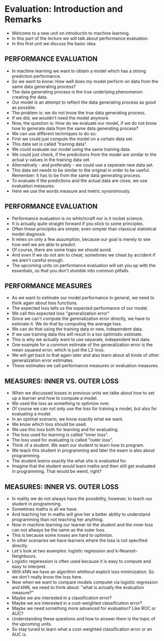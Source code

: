 # Evaluation: Introduction and Remarks

- Welcome to a new unit on introductin to machine learning.
- In this part of the lecture we will talk about performance
  evaluation.
- In this first unit we discuss the basic idea.


## PERFORMANCE EVALUATION

- In machine learning we want to obtain a model which has a
  strong prediction performance. 
- So we want to know: How well does my model perform on data
  from the same data generating process?
- The data generating process is the true underlying phenomenon
  creating the data. 
- Our model is an attempt to reflect the data generating process
  as good as possible.
- The problem is: we do not know the true data generating
  process.
- If we did, we wouldn't need the model anymore.
- Now, the question is: How do we evaluate our model, if we do
  not know how to generate data from the same data generating
process?
- We can use different techniques to do so:
- First we could just compute the model on a certain data set.
- This data set is called "training data".
- We could evaluate our model using the same training data.
- We could just check, if the predictions from the model are
  similar to the actual y-values in the training data set.
- Alternatively - and preferably - we could use a seperate new
  data set.
- This data set needs to be similar to the original in order to
  be useful. Remember: it has to be from the same data
generating process.
- To evaluate if the predictions and the actual data are close,
  we use evaluation measures. 
- Here we use the words measure and metric synonimously. 



## PERFORMANCE EVALUATION

- Performance evaluation is no whitchcraft nor is it rocket
  science.
- It is actually quite straight forward if you stick to some
  principles.
- Often these principles are simple; even simpler than classical
  statistical model diagnosis
- It relies on only a few assumption, because our goal is merely
  to see how well we are able to predict.
- Of course, there are some traps we should avoid.
- And even if we do not aim to cheat, sometimes we cheat by
  accident if we aren't careful enough.
- The upcoming units on performance evaluation will set you up
  with the essentials, so that you don't stumble into common
pitfalls.



## PERFORMANCE MEASURES

- As we want to estimate our model performance in general, we
  need to think again about loss functions.
- The expected loss tells us the expected performance of our
  model.
- We call this expected loss "generalization error"
- Since we can't compute the gerenalization error directly, we
  have to estimate it. We do that by computing the average loss.
- We can do that using the training data or new, independent
  data.
- If we use training data this will result in a too optimistic
  estimate.
- This is why we actually want to use separate, independent test
  data.
- One example for a common estimate of the generalization error
  is the mean squared error, which is just the L2-loss.
- We will get back to that again later and also learn about all
  kinds of other generalization error estimates.
- These estimates we call performance measures or evaluation
  measures.


## MEASURES: INNER VS. OUTER LOSS

- When we discussed losses in previous units we talke about how
  to set up a learner and how to compute a model.
- We used the loss as something to optimize over.
- Of course we can not only use the loss for training a model,
  but also for evaluating a model.
- In an optimal scenario, we know exactly what we want.
- We know which loss should be used.
- We use this loss both for learning and for evaluating.
- The loss used for learning is called "inner loss".
- The loss used for evaluating is called "outer loss".
- Think of a student. We want our student to learn how to
  program.
- We teach this student in programming and later the exam is
  also about programming.
- The student *learns* exactly the what she is *evaluated* for.
- Imagine that the student would learn maths and then still get
  evaluated in programming. That would be weird, right?


## MEASURES: INNER VS. OUTER LOSS

- In reality we do not always have the possibility, however, to
  teach our student in programming.
- Sometimes maths is all we have.
- And teaching her in maths will give her a better ability to
  understand programming than not teaching her anything.
- Now in machine learning our learner ist the student and the
  inner loss can not allways be the same as the outer loss.
- This is because some losses are hard to optimize.
- In other scenarios we have learners where the loss is not
  specified directly.
- Let's look at two examples: logistic regression and
  k-Nearest-Neighbours.
- Logistic regeression is often used because it is easy to
  compute and easy to interpret.
- With kNN we have an algorithm whithout explicit loss
  minimization. So we don't really know the loss here.
- Now when we want to compare models computet via logistic
  regression and kNN, we need to think about: "what is actually
the evaluation measure?"
- Maybe we are interested in a classification error?
- Maybe we are interested in a cost-weighted classification
  error?
- Maybe we need something more advanced for evaluation? Like ROC
  or AUC?
- Understanding these questions and how to answer them is the
  topic of the upcoming units. 
- So stay tuned to learn what a cost-weighted classification
  error or an AUC is.

